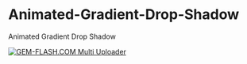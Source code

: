 # Animated-Gradient-Drop-Shadow
Animated Gradient Drop Shadow


<a href="https://img.gem-flash.com/"><img src="https://img.gem-flash.com/images/22963252857128954688.jpg" border="0" alt="GEM-FLASH.COM Multi Uploader" /></a>
